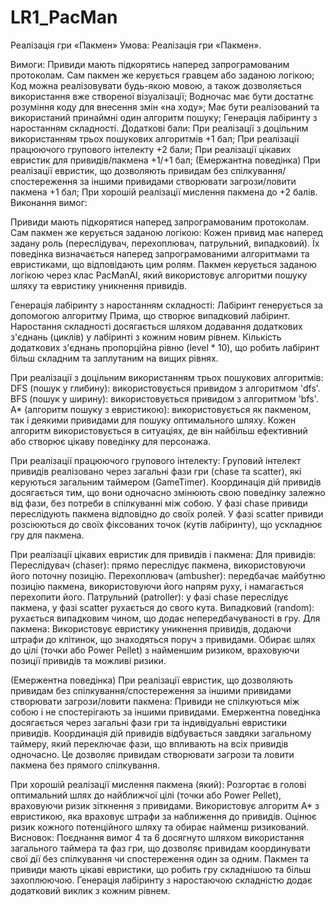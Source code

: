 # LR1_PacMan


Реалізація гри «Пакмен» Умова: Реалізація гри «Пакмен».

Вимоги: Привиди мають підкорятись наперед запрограмованим протоколам. Сам пакмен же керується гравцем або заданою логікою; Код можна реалізовувати будь-якою мовою, а також дозволяється використання вже створеної візуалізації; Водночас має бути достатнє розуміння коду для внесення змін «на ходу»; Має бути реалізований та використаний принаймні один алгоритм пошуку; Генерація лабіринту з наростанням складності. Додаткові бали: При реалізації з доцільним використанням трьох пошукових алгоритмів +1 бал; При реалізації працюючого групового інтелекту +2 бали; При реалізації цікавих евристик для привидів/пакмена +1/+1 бал; (Емержантна поведінка) При реалізації евристик, що дозволяють привидам без спілкування/спостереження за іншими привидами створювати загрози/ловити пакмена +1 бал; При хорошій реалізації мислення пакмена до +2 балів. Виконання вимог:

Привиди мають підкорятися наперед запрограмованим протоколам. Сам пакмен же керується заданою логікою: Кожен привид має наперед задану роль (переслідувач, перехоплювач, патрульний, випадковий). Їх поведінка визначається наперед запрограмованими алгоритмами та евристиками, що відповідають цим ролям. Пакмен керується заданою логікою через клас PacManAI, який використовує алгоритми пошуку шляху та евристику уникнення привидів.

Генерація лабіринту з наростанням складності: Лабіринт генерується за допомогою алгоритму Прима, що створює випадковий лабіринт. Наростання складності досягається шляхом додавання додаткових з'єднань (циклів) у лабіринті з кожним новим рівнем. Кількість додаткових з'єднань пропорційна рівню (level * 10), що робить лабіринт більш складним та заплутаним на вищих рівнях.

При реалізації з доцільним використанням трьох пошукових алгоритмів: DFS (пошук у глибину): використовується привидом з алгоритмом 'dfs'. BFS (пошук у ширину): використовується привидом з алгоритмом 'bfs'. A* (алгоритм пошуку з евристикою): використовується як пакменом, так і деякими привидами для пошуку оптимального шляху. Кожен алгоритм використовується в ситуаціях, де він найбільш ефективний або створює цікаву поведінку для персонажа.

При реалізації працюючого групового інтелекту: Груповий інтелект привидів реалізовано через загальні фази гри (chase та scatter), які керуються загальним таймером (GameTimer). Координація дій привидів досягається тим, що вони одночасно змінюють свою поведінку залежно від фази, без потреби в спілкуванні між собою. У фазі chase привиди переслідують пакмена відповідно до своїх ролей. У фазі scatter привиди розсіюються до своїх фіксованих точок (кутів лабіринту), що ускладнює гру для пакмена.

При реалізації цікавих евристик для привидів і пакмена: Для привидів: Переслідувач (chaser): прямо переслідує пакмена, використовуючи його поточну позицію. Перехоплювач (ambusher): передбачає майбутню позицію пакмена, використовуючи його напрям руху, і намагається перехопити його. Патрульний (patroller): у фазі chase переслідує пакмена, у фазі scatter рухається до свого кута. Випадковий (random): рухається випадковим чином, що додає непередбачуваності в гру. Для пакмена: Використовує евристику уникнення привидів, додаючи штрафи до клітинок, що знаходяться поруч з привидами. Обирає шлях до цілі (точки або Power Pellet) з найменшим ризиком, враховуючи позиції привидів та можливі ризики.

(Емержентна поведінка) При реалізації евристик, що дозволяють привидам без спілкування/спостереження за іншими привидами створювати загрози/ловити пакмена: Привиди не спілкуються між собою і не спостерігають за іншими привидами. Емержентна поведінка досягається через загальні фази гри та індивідуальні евристики привидів. Координація дій привидів відбувається завдяки загальному таймеру, який переключає фази, що впливають на всіх привидів одночасно. Це дозволяє привидам створювати загрози та ловити пакмена без прямого спілкування.

При хорошій реалізації мислення пакмена (який): Розгортає в голові оптимальний шлях до найближчої цілі (точки або Power Pellet), враховуючи ризик зіткнення з привидами. Використовує алгоритм A* з евристикою, яка враховує штрафи за наближення до привидів. Оцінює ризик кожного потенційного шляху та обирає найменш ризикований. Висновок: Поєднання вимог 4 та 6 досягнуто шляхом використання загального таймера та фаз гри, що дозволяє привидам координувати свої дії без спілкування чи спостереження один за одним. Пакмен та привиди мають цікаві евристики, що робить гру складнішою та більш захоплюючою. Генерація лабіринту з наростаючою складністю додає додатковий виклик з кожним рівнем.
